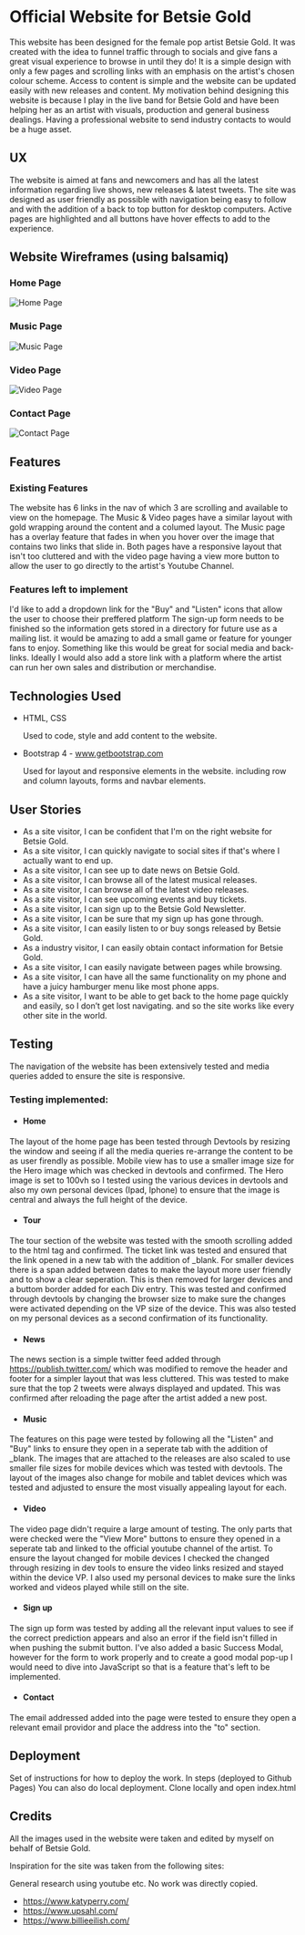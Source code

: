 # Official Website for Betsie Gold

This website has been designed for the female pop artist Betsie Gold.  It was created with the idea to funnel traffic through to socials and give fans a great visual experience to browse in until they do!
It is a simple design with only a few pages and scrolling links with an emphasis on the artist's chosen colour scheme. Access to content is simple and the website can be updated easily with new releases and content.
My motivation behind designing this website is because I play in the live band for Betsie Gold and have been helping her as an artist with visuals, production and general business dealings. Having a professional website to
send industry contacts to would be a huge asset.

## UX

The website is aimed at fans and newcomers and has all the latest information regarding live shows, new releases & latest tweets.
The site was designed as user friendly as possible with navigation being easy to follow and with the addition of a back to top button for desktop computers.
Active pages are highlighted and all buttons have hover effects to add to the experience.

## Website Wireframes (using balsamiq)

### Home Page

![Home Page](assets/images/Home_Page.png)

### Music Page

![Music Page](assets/images/Music_Page.png)

### Video Page

![Video Page](assets/images/Video_Page.png)

### Contact Page

![Contact Page](assets/images/Contact_Page.png)

## Features
### Existing Features

The website has 6 links in the nav of which 3 are scrolling and available to view on the homepage. The Music & Video pages have a similar layout with gold wrapping around the content and a columed layout.
The Music page has a overlay feature that fades in when you hover over the image that contains two links that slide in.  Both pages have a responsive layout that isn't too cluttered and with the video page having
a view more button to allow the user to go directly to the artist's Youtube Channel.

### Features left to implement

I'd like to add a dropdown link for the "Buy" and "Listen" icons that allow the user to choose their preffered platform
The sign-up form needs to be finished so the information gets stored in a directory for future use as a mailing list.
it would be amazing to add a small game or feature for younger fans to enjoy.  Something like this would be great for social media and back-links.
Ideally I would also add a store link with a platform where the artist can run her own sales and distribution or merchandise.

## Technologies Used

* HTML, CSS 

    Used to code, style and add content to the website.

* Bootstrap 4 - www.getbootstrap.com

    Used for layout and responsive elements in the website. including row and column layouts, forms and navbar elements.

## User Stories

- As a site visitor, I can be confident that I'm on the right website for Betsie Gold.
- As a site visitor, I can quickly navigate to social sites if that's where I actually want to end up.
- As a site visitor, I can see up to date news on Betsie Gold.
- As a site visitor, I can browse all of the latest musical releases.
- As a site visitor, I can browse all of the latest video releases.
- As a site visitor, I can see upcoming events and buy tickets.
- As a site visitor, I can sign up to the Betsie Gold Newsletter.
- As a site visitor, I can be sure that my sign up has gone through.
- As a site visitor, I can easily listen to or buy songs released by Betsie Gold.
- As a industry visitor, I can easily obtain contact information for Betsie Gold.
- As a site visitor, I can easily navigate between pages while browsing.
- As a site visitor, I can have all the same functionality on my phone and have a juicy hamburger menu like most phone apps.
- As a site visitor, I want to be able to get back to the home page quickly and easily, so I don’t get lost navigating.
and so the site works like every other site in the world. 

## Testing

The navigation of the website has been extensively tested and media queries added to ensure the site is responsive.

### Testing implemented:

- #### Home

The layout of the home page has been tested through Devtools by resizing the window and seeing if all the media queries re-arrange the content to be as user firendly as possible.
Mobile view has to use a smaller image size for the Hero image which was checked in devtools and confirmed.  The Hero image is set to 100vh so I tested using the various devices 
in devtools and also my own personal devices (Ipad, Iphone) to ensure that the image is central and always the full height of the device.

  - #### Tour

The tour section of the website was tested with the smooth scrolling added to the html tag and confirmed. The ticket link was tested and ensured that the link opened in a new tab with the addition of _blank.
For smaller devices there is a span added between dates to make the layout more user friendly and to show a clear seperation.  This is then removed for larger devices and a buttom border added for each Div entry.
This was tested and confirmed through devtools by changing the browser size to make sure the changes were activated depending on the VP size of the device. This was also tested on my personal devices as a second 
confirmation of its functionality.

  - #### News

The news section is a simple twitter feed added through https://publish.twitter.com/ which was modified to remove the header and footer for a simpler layout that was less cluttered.  This was tested to make
sure that the top 2 tweets were always displayed and updated.  This was confirmed after reloading the page after the artist added a new post.

  - #### Music

The features on this page were tested by following all the "Listen" and "Buy" links to ensure they open in a seperate tab with the addition of _blank. The images that are attached to the releases are also scaled
to use smaller file sizes for mobile devices which was tested with devtools.  The layout of the images also change for mobile and tablet devices which was tested and adjusted to ensure the most visually appealing layout for each.


  - #### Video

The video page didn't require a large amount of testing. The only parts that were checked were the "View More" buttons to ensure they opened in a seperate tab and linked to the official youtube channel of the artist.
To ensure the layout changed for mobile devices I checked the changed through resizing in dev tools to ensure the video links resized and stayed within the device VP. I also used my personal devices to make sure the links worked and videos played while
still on the site.

  - #### Sign up

The sign up form was tested by adding all the relevant input values to see if the correct prediction appears and also an error if the field isn't filled in when pushing the submit button.
I've also added a basic Success Modal, however for the form to work properly and to create a good modal pop-up I would need to dive into JavaScript so that is a feature that's left to be implemented.

  - #### Contact

The email addressed added into the page were tested to ensure they open a relevant email providor and place the address into the "to" section.

## Deployment

Set of instructions for how to deploy the work. In steps (deployed to Github Pages)
You can also do local deployment. Clone locally and open index.html

## Credits

All the images used in the website were taken and edited by myself on behalf of Betsie Gold.

Inspiration for the site was taken from the following sites:

General research using youtube etc. No work was directly copied.

- https://www.katyperry.com/
- https://www.upsahl.com/
- https://www.billieeilish.com/



### 
